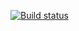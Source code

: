 [![Build status](https://ci.appveyor.com/api/projects/status/inmkqci5d16p54k3?svg=true)](https://ci.appveyor.com/project/Nady51323/dz-api-ci)